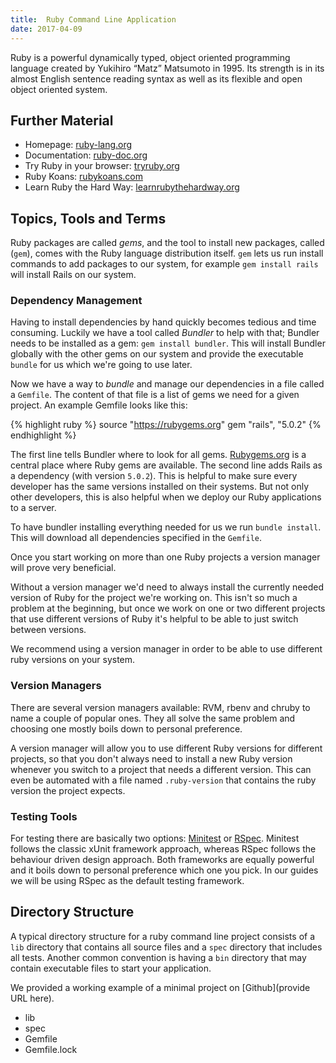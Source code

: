 ```yaml
---
title:  Ruby Command Line Application
date: 2017-04-09
---
```


Ruby is a powerful dynamically typed, object oriented programming language created by Yukihiro &ldquo;Matz&rdquo; Matsumoto in 1995.
Its strength is in its almost English sentence reading syntax as well as its flexible and open object oriented system.


## Further Material

- Homepage: [ruby-lang.org](https://www.ruby-lang.org)
- Documentation: [ruby-doc.org](http://ruby-doc.org)
- Try Ruby in your browser: [tryruby.org](http://tryruby.org)
- Ruby Koans: [rubykoans.com](http://rubykoans.com)
- Learn Ruby the Hard Way: [learnrubythehardway.org](https://learnrubythehardway.org/book)


## Topics, Tools and Terms

Ruby packages are called _gems_, and the tool to install new packages, called (`gem`), comes with the Ruby language distribution itself.
`gem` lets us run install commands to add packages to our system, for example `gem install rails` will install Rails on our system.


### Dependency Management

Having to install dependencies by hand quickly becomes tedious and time consuming.
Luckily we have a tool called _Bundler_ to help with that; Bundler needs to be installed as a gem: `gem install bundler`.
This will install Bundler globally with the other gems on our system and provide the executable `bundle` for us which we're going to use later.

Now we have a way to _bundle_ and manage our dependencies in a file called a `Gemfile`.
The content of that file is a list of gems we need for a given project.
An example Gemfile looks like this:

{% highlight ruby %}
source "https://rubygems.org"
gem "rails", "5.0.2"
{% endhighlight %}

The first line tells Bundler where to look for all gems.
[Rubygems.org](https://rubygems.org) is a central place where Ruby gems are available.
The second line adds Rails as a dependency (with version `5.0.2`).
This is helpful to make sure every developer has the same versions installed on their systems.
But not only other developers, this is also helpful when we deploy our Ruby applications to a server.

To have bundler installing everything needed for us we run `bundle install`.
This will download all dependencies specified in the `Gemfile`.

Once you start working on more than one Ruby projects a version manager will prove very beneficial.

Without a version manager we'd need to always install the currently needed version of Ruby for the project we're working on.
This isn't so much a problem at the beginning, but once we work on one or two different projects that use different versions of Ruby it's helpful to be able to just switch between versions.

We recommend using a version manager in order to be able to use different ruby versions on your system.


### Version Managers

There are several version managers available: RVM, rbenv and chruby to name a couple of popular ones.
They all solve the same problem and choosing one mostly boils down to personal preference.

A version manager will allow you to use different Ruby versions for different projects, so that you don't always need to install a new Ruby version whenever you switch to a project that needs a different version.
This can even be automated with a file named `.ruby-version` that contains the ruby version the project expects.


### Testing Tools

For testing there are basically two options: [Minitest](http://docs.seattlerb.org/minitest) or [RSpec](http://rspec.info).
Minitest follows the classic xUnit framework approach, whereas RSpec follows the behaviour driven design approach.
Both frameworks are equally powerful and it boils down to personal preference which one you pick.
In our guides we will be using RSpec as the default testing framework.


## Directory Structure

A typical directory structure for a ruby command line project consists of a `lib` directory that contains all source files and a `spec` directory that includes all tests.
Another common convention is having a `bin` directory that may contain executable files to start your application.

We provided a working example of a minimal project on [Github](provide URL here).

<ul class="directory-structure">
  <li class="directory">lib</li>
  <li class="directory">spec</li>
  <li class="ruby file">Gemfile</li>
  <li class="text file">Gemfile.lock</li>
</ul>

